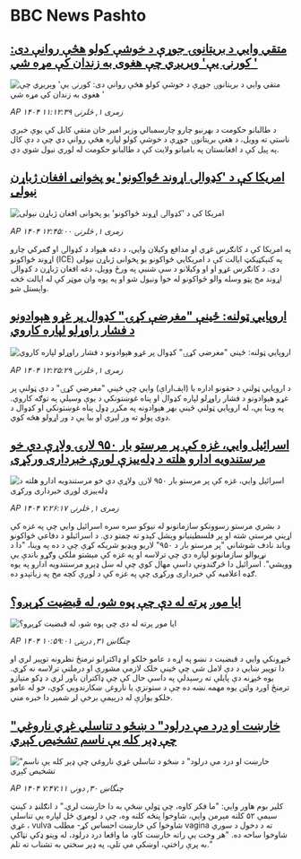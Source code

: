 # BBC News Pashto## [متقي وايي د بریتانوۍ جوړې د خوشې کولو هڅې روانې دی: کورنۍ  یې' وېریږي چې هغوی به زندان کې مړه شي '](https://www.bbc.com/pashto/articles/cly2djl919do?at_campaign=githubrss)![متقي وايي د بریتانوۍ جوړې د خوشې کولو هڅې روانې دی: کورنۍ  یې' وېریږي چې هغوی به زندان کې مړه شي '](https://ichef.bbci.co.uk/ace/ws/240/cpsprodpb/4b81/live/cf97a380-66e9-11f0-af20-030418be2ca5.png)_AP ۱۴۰۴ زمری ۱, څلرنۍ ۱۱:۱۲:۳۹_د طالبانو حکومت د بهرنیو چارو چارسمبالي وزیر امیر خان متقي کابل کې یوې خبري ناستې ته وویل، د هغې بریتانوۍ جوړې د خوشې کولو لپاره هڅې روانې دي چې د دې کال په پیل کې د افغانستان په بامیانو ولایت کې د طالبانو حکومت له لوري نیول شوي دي.## [امریکا کې د 'کډوالۍ اړوند ځواکونو' یو پخوانی افغان ژباړن نیولی](https://www.bbc.com/pashto/articles/cn5k06z7l72o?at_campaign=githubrss)![امریکا کې د 'کډوالۍ اړوند ځواکونو' یو پخوانی افغان ژباړن نیولی](https://ichef.bbci.co.uk/ace/ws/240/cpsprodpb/bad7/live/c38a6a30-67c2-11f0-89ea-4d6f9851f623.jpg)_AP ۱۴۰۴ زمری ۱, څلرنۍ ۱۲:۴۵:۰۰_په امریکا کې د کانګرس غړي او مدافع وکیلان وايي، د دغه هېواد د کډوالۍ او ګمرکي چارو اړوند ځواکونو (ICE) په کنېکټیکټ ایالت کې د امریکايي ځواکونو یو پخوانی ژباړن نیولی دی.
د کانګرس غړو او او وکیلانو د سې شنبې په ورځ وویل، دغه افغان ژباړن د کډوالۍ اړوند مخ پټو وسله والو ځواکونو له خوا ونیول شو او په یوه وان موټر کې له ایالت څخه واېستل شو.## [اروپايي ټولنه: ځينې "مغرضې کړۍ" کډوال پر غړو هېوادونو د فشار راوړلو لپاره کاروي](https://www.bbc.com/pashto/articles/c74w21pkgmpo?at_campaign=githubrss)![اروپايي ټولنه: ځينې "مغرضې کړۍ" کډوال پر غړو هېوادونو د فشار راوړلو لپاره کاروي](https://ichef.bbci.co.uk/ace/ws/240/cpsprodpb/f1e5/live/4f105410-67bf-11f0-89ea-4d6f9851f623.jpg)_AP ۱۴۰۴ زمری ۱, څلرنۍ ۱۲:۲۵:۲۹_د اروپايي ټولنې د حقونو اداره یا (اېف‌ار‌اې) وايي چې ځينې "مغرضې کړۍ" د دې ټولنې پر غړو هېوادونو د فشار راوړلو لپاره کډوال او پناه غوښتونکي د یوې وسیلې په توګه کاروي.
په وینا یې، له اروپايي ټولنې ځينې بهر هېوادونه په مکرر ډول پناه غوښتونکي او کډوال د دوی پولو ته ور لېږي او بیا یې د ور اړولو هڅه کوي.## [اسرائيل وايي، غزه کې پر مرستو بار ۹۵۰ لارۍ ولاړې دي خو مرستندویه ادارو هلته د ډله‌ييزې لوږې خبرداری ورکړی](https://www.bbc.com/pashto/articles/cn9yr9qq07ro?at_campaign=githubrss)![اسرائيل وايي، غزه کې پر مرستو بار ۹۵۰ لارۍ ولاړې دي خو مرستندویه ادارو هلته د ډله‌ييزې لوږې خبرداری ورکړی](https://ichef.bbci.co.uk/ace/ws/240/cpsprodpb/8611/live/e071ae60-6795-11f0-89ea-4d6f9851f623.jpg)_AP ۱۴۰۴ زمری ۱, څلرنۍ ۷:۲۶:۱۷_د بشري مرستو رسوونکو سازمانونو له نیوکو سره سره اسرائيل وايي چې په غزه کې اړینې مرستې شته او پر فلسطینیانو وېشل کېدو ته چمتو دي.
د اسرائيلو د دفاعي ځواکونو ویاند نادف شوشاني "پر مرستو بار د ۹۵۰" لاریو ویډيو شریکه کړې چې د ده په وینا، "دا د نړیوالو سازمانونو لپاره دي چې ترلاسه او په غزه کې مېشتو ملکي وګړو باندې یې ووېشي".
اسرائيل دا څرګندونې داسې مهال کوي چې له سل ډېرو مرستندویه ادارو په یوه ګډه اعلامیه کې خبرداری ورکړی چې په غزه کې د لوږې کچه مخ په زیاتېدو ده.‌## [ایا موږ پرته له دې چې پوه شو، له قبضیت کړېږو؟](https://www.bbc.com/pashto/articles/cwyxvv8q1p2o?at_campaign=githubrss)![ایا موږ پرته له دې چې پوه شو، له قبضیت کړېږو؟](https://ichef.bbci.co.uk/ace/ws/240/cpsprodpb/a446/live/011f6850-66d8-11f0-af20-030418be2ca5.jpg)_AP ۱۴۰۴ چنگاښ ۳۱, درېنۍ ۱۰:۵۹:۰۱_څېړونکي وایي د قبضیت د نښو په اړه د عامو خلکو او ډاکترانو ترمنځ نظرونه توپیر لري او دا توپیر ښایي د دې لامل شي چې ځینې خلک لازمې مشورې او درملنې ترلاسه نه کړي.
یوه څېړنه دې پایلې ته رسېدلې په داسې حال کې چې ډاکتران باور لري د ډکو متیازو ترمنځ اوږد واټن یوه مهمه نښه ده چې د ستونزې یا ناروغۍ ښکارندويي کوي، خو له عامو خلکو یوازې له درېیمې برخې لږ شمېر دا خبره مني.## ["خارښت او درد مې درلود" د ښځو د تناسلي غړي ناروغي چې ډېر کله یې ناسم تشخیص کېږي](https://www.bbc.com/pashto/articles/ckg3ne3ejelo?at_campaign=githubrss)!["خارښت او درد مې درلود" د ښځو د تناسلي غړي ناروغي چې ډېر کله یې ناسم تشخیص کېږي](https://ichef.bbci.co.uk/ace/ws/240/cpsprodpb/ccc2/live/c85059e0-51cd-11f0-b4be-8f7caf53b80c.jpg)_AP ۱۴۰۴ چنگاښ ۳۰, دونۍ ۷:۴۷:۱۱_کلیر بوم هاور وايي: "ما فکر کاوه، چې ټولې ښځې به دا خارښت لري."
د انګلنډ د کېنټ سیمې ۵۲ کلنه مېرمن وايي، شاوخوا پنځه کلنه وه، چې د لومړي ځل لپاره یې تناسلې غړي ، vulva شاوخوا کې خارښت احساس کړ- مطلب vagina  ته د دخول د سوري شاوخوا ساحه ده.
"هر وخت یې راته خارښت کاو، ما واقعا درد درلود، له وینو ډکې تڼاکې به پرې راختې، اوښکې مې تلې، په ډېر سختي به تشناب ته تلم."